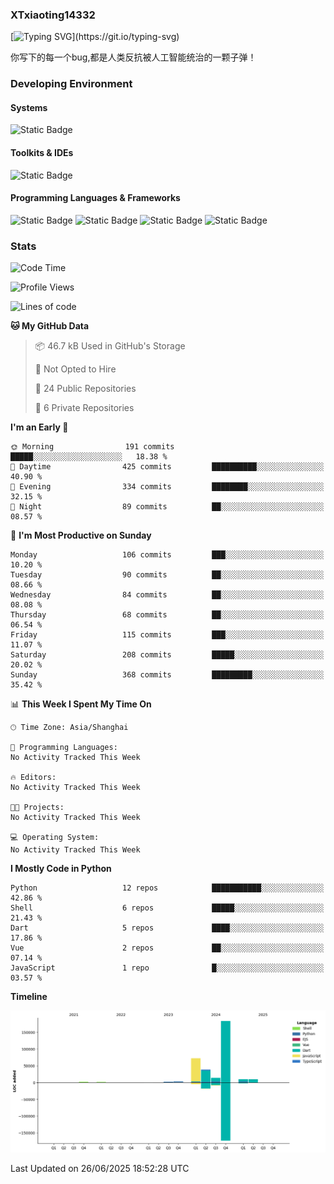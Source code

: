 ### XTxiaoting14332

[![Typing SVG](https://readme-typing-svg.herokuapp.com?font=JetBrians+Mono&pause=1000&random=false&width=435&lines=Hello+World!)](https://git.io/typing-svg)

你写下的每一个bug,都是人类反抗被人工智能统治的一颗子弹！

### Developing Environment

#### Systems

![Static Badge](https://img.shields.io/badge/Ubuntu-%20?style=flat-square&logo=ubuntu&logoColor=white&color=E34F26)

#### Toolkits & IDEs

![Static Badge](https://img.shields.io/badge/Visual%20Studio%20Code-%20?style=flat-square&logo=visualstudiocode&logoColor=white&color=blue)

#### Programming Languages & Frameworks

![Static Badge](https://img.shields.io/badge/Dart-%20?style=flat-square&logo=dart&logoColor=white&color=0175C2)
![Static Badge](https://img.shields.io/badge/Flutter-%20?style=flat-square&logo=flutter&logoColor=white&color=02569B)
![Static Badge](https://img.shields.io/badge/Python-%20?style=flat-square&logo=python&logoColor=white&color=E7A781)
![Static Badge](https://img.shields.io/badge/Bash%20Shell-%20?style=flat-square&logo=shell&logoColor=white&color=49D868)

### Stats

<!--START_SECTION:waka-->
![Code Time](http://img.shields.io/badge/Code%20Time-358%20hrs-blue)

![Profile Views](http://img.shields.io/badge/Profile%20Views-0-blue)

![Lines of code](https://img.shields.io/badge/From%20Hello%20World%20I%27ve%20Written-338.7%20thousand%20lines%20of%20code-blue)

**🐱 My GitHub Data** 

> 📦 46.7 kB Used in GitHub's Storage 
 > 
> 🚫 Not Opted to Hire
 > 
> 📜 24 Public Repositories 
 > 
> 🔑 6 Private Repositories 
 > 
**I'm an Early 🐤** 

```text
🌞 Morning                191 commits         █████░░░░░░░░░░░░░░░░░░░░   18.38 % 
🌆 Daytime                425 commits         ██████████░░░░░░░░░░░░░░░   40.90 % 
🌃 Evening                334 commits         ████████░░░░░░░░░░░░░░░░░   32.15 % 
🌙 Night                  89 commits          ██░░░░░░░░░░░░░░░░░░░░░░░   08.57 % 
```
📅 **I'm Most Productive on Sunday** 

```text
Monday                   106 commits         ███░░░░░░░░░░░░░░░░░░░░░░   10.20 % 
Tuesday                  90 commits          ██░░░░░░░░░░░░░░░░░░░░░░░   08.66 % 
Wednesday                84 commits          ██░░░░░░░░░░░░░░░░░░░░░░░   08.08 % 
Thursday                 68 commits          ██░░░░░░░░░░░░░░░░░░░░░░░   06.54 % 
Friday                   115 commits         ███░░░░░░░░░░░░░░░░░░░░░░   11.07 % 
Saturday                 208 commits         █████░░░░░░░░░░░░░░░░░░░░   20.02 % 
Sunday                   368 commits         █████████░░░░░░░░░░░░░░░░   35.42 % 
```


📊 **This Week I Spent My Time On** 

```text
🕑︎ Time Zone: Asia/Shanghai

💬 Programming Languages: 
No Activity Tracked This Week

🔥 Editors: 
No Activity Tracked This Week

🐱‍💻 Projects: 
No Activity Tracked This Week

💻 Operating System: 
No Activity Tracked This Week
```

**I Mostly Code in Python** 

```text
Python                   12 repos            ███████████░░░░░░░░░░░░░░   42.86 % 
Shell                    6 repos             █████░░░░░░░░░░░░░░░░░░░░   21.43 % 
Dart                     5 repos             ████░░░░░░░░░░░░░░░░░░░░░   17.86 % 
Vue                      2 repos             ██░░░░░░░░░░░░░░░░░░░░░░░   07.14 % 
JavaScript               1 repo              █░░░░░░░░░░░░░░░░░░░░░░░░   03.57 % 
```



**Timeline**

![Lines of Code chart](https://raw.githubusercontent.com/XTxiaoting14332/XTxiaoting14332/main/assets/bar_graph.png)


 Last Updated on 26/06/2025 18:52:28 UTC
<!--END_SECTION:waka-->
